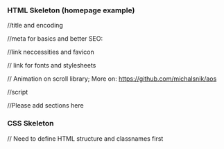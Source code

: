 ### HTML Skeleton (homepage example)

<head>
  
 
  //title and encoding
  <title>K-pop Stop</title>
  <meta charset="utf-8">
  
  //meta for basics and better SEO:

  <meta itemprop="name" content="k-pop stop">
  <meta property="og:type" content="website"><meta property="og:title" content="kpop stop">
  <meta name="twitter:card" content="summary_large_image">
  <meta name="twitter:title" content="k-pop-stop">
  <meta name="author" content="kpopstop">
  <meta name="viewport" content="width=device-width, initial-scale=1.0">
  <meta content="True" name="HandheldFriendly">
  <meta name="apple-mobile-web-app-status-bar-style" content="default">
  <meta name="apple-mobile-web-app-capable" content="yes">
  <meta name="mobile-web-app-capable" content="yes">
  <meta name="apple-mobile-web-app-title" content="kpopstop">
  <meta name="description" content="Visit your favourite band's headquarter.">
  <meta itemprop="description" content="Find everything you need to know about k-pop buildings in Seoul.">
  <meta itemprop="image" content="./homeBg.jpg">
  <meta property="og:url" content="https://landing.kpopstop.com/">
  <meta property="og:description" content="Visit your favourite band's headquarter.">
  <meta property="og:image" content="./homeBg.jpg">
  <meta name="twitter:description" content="Visit your favourite band's headquarter.">
  <meta name="twitter:image" content="./homeBg.jpg">
  <meta name="next-head-count" content="45">
  
  //link neccessities and favicon
  <link rel="manifest" href="/favicon/manifest.json">
  <link rel="apple-touch-icon" sizes="57x57" href="/favicon/apple-icon-57x57.png">
  <link rel="apple-touch-icon" sizes="60x60" href="/favicon/apple-icon-60x60.png">
  <link rel="apple-touch-icon" sizes="72x72" href="/favicon/apple-icon-72x72.png">
  <link rel="apple-touch-icon" sizes="76x76" href="/favicon/apple-icon-76x76.png">
  <link rel="apple-touch-icon" sizes="114x114" href="/favicon/apple-icon-114x114.png">
  <link rel="apple-touch-icon" sizes="120x120" href="/favicon/apple-icon-120x120.png">
  <link rel="apple-touch-icon" sizes="144x144" href="/favicon/apple-icon-144x144.png">
  <link rel="apple-touch-icon" sizes="152x152" href="/favicon/apple-icon-152x152.png">
  <link rel="apple-touch-icon" sizes="180x180" href="/favicon/apple-icon-180x180.png">
  <link rel="icon" type="image/png" sizes="36x36" href="/favicon/android-icon-36x36.png">
  <link rel="icon" type="image/png" sizes="48x48" href="/favicon/android-icon-48x48.png">
  <link rel="icon" type="image/png" sizes="72x72" href="/favicon/android-icon-72x72.png">
  <link rel="icon" type="image/png" sizes="96x96" href="/favicon/android-icon-96x96.png">
  <link rel="icon" type="image/png" sizes="144x144" href="/favicon/android-icon-144x144.png">
  <link rel="icon" type="image/png" sizes="192x192" href="/favicon/android-icon-192x192.png">
  <link rel="icon" type="image/png" sizes="16x16" href="/favicon/favicon-16x16.png">
  <link rel="icon" type="image/png" sizes="32x32" href="/favicon/favicon-32x32.png">
  <link rel="icon" type="image/png" sizes="96x96" href="/favicon/favicon-96x96.png">
  <link rel="shortcut icon" href="/favicon/favicon.ico">
  
  // link for fonts and stylesheets
  <link rel="preconnect" href="https://fonts.googleapis.com">
  <link rel="preconnect" href="https://fonts.gstatic.com">
  <link rel="stylesheet" data-href="https://fonts.googleapis.com/css2?family=Poppins:wght@400;500;600;700&amp;display=swap" data-optimized-fonts="true">
  <link rel="preload" href="./3eb860b2bbec00275f72.css" as="style">
  <style data-href="https://fonts.googleapis.com/css2?family=Poppins:wght@400;500;600;700&amp;display=swap">
     @font-face{font-family:'Poppins';font-style:normal;font-weight:400;font-display:swap;src:url(https://fonts.gstatic.com/s/poppins/v20/pxiEyp8kv8JHgFVrFJM.woff) format('woff')};
    unicode-range:U+0000-00FF,U+0131,U+0152-0153,U+02BB-02BC,U+02C6,U+02DA,U+02DC,U+2000-206F,U+2074,U+20AC,U+2122,U+2191,U+2193,U+2212,U+2215,U+FEFF,U+FFFD}
  </style>
   
  // Animation on scroll library; More on: https://github.com/michalsnik/aos
<link href="https://unpkg.com/aos@2.3.1/dist/aos.css" rel="stylesheet">
  <script src="https://unpkg.com/aos@2.3.1/dist/aos.js"></script>
  
  //script
  <script type="text/javascript" async="" src="./example.js"></script>
  <link as="script" rel="prefetch" href="example.js">
  <script>
  AOS.init();
</script>
</head>

<body data-aos-easing="ease" data-aos-duration="1000" data-aos-delay="0">
<container>
  //Please add sections here
  
  
  </container>
</body>

### CSS Skeleton
// Need to define HTML structure and classnames first


